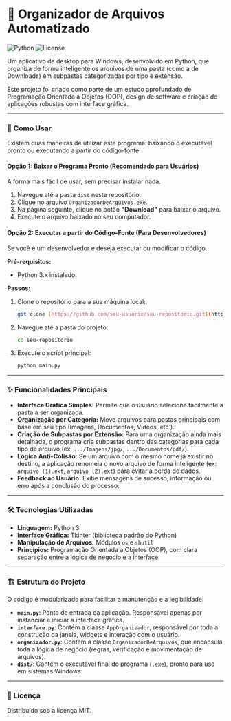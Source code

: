 # 📂 Organizador de Arquivos Automatizado

![Python](https://img.shields.io/badge/python-3.11+-blue.svg)
![License](https://img.shields.io/badge/license-MIT-green.svg)

Um aplicativo de desktop para Windows, desenvolvido em Python, que organiza de forma inteligente os arquivos de uma pasta (como a de Downloads) em subpastas categorizadas por tipo e extensão.

Este projeto foi criado como parte de um estudo aprofundado de Programação Orientada a Objetos (OOP), design de software e criação de aplicações robustas com interface gráfica.

---

### 🚀 Como Usar

Existem duas maneiras de utilizar este programa: baixando o executável pronto ou executando a partir do código-fonte.

#### Opção 1: Baixar o Programa Pronto (Recomendado para Usuários)

A forma mais fácil de usar, sem precisar instalar nada.

1.  Navegue até a pasta `dist` neste repositório.
2.  Clique no arquivo `OrganizadorDeArquivos.exe`.
3.  Na página seguinte, clique no botão **"Download"** para baixar o arquivo.
4.  Execute o arquivo baixado no seu computador.

#### Opção 2: Executar a partir do Código-Fonte (Para Desenvolvedores)

Se você é um desenvolvedor e deseja executar ou modificar o código.

**Pré-requisitos:**
* Python 3.x instalado.

**Passos:**
1.  Clone o repositório para a sua máquina local:
    ```bash
    git clone [https://github.com/seu-usuario/seu-repositorio.git](https://github.com/seu-usuario/seu-repositorio.git)
    ```
2.  Navegue até a pasta do projeto:
    ```bash
    cd seu-repositorio
    ```
3.  Execute o script principal:
    ```bash
    python main.py
    ```

---

### ✨ Funcionalidades Principais

* **Interface Gráfica Simples:** Permite que o usuário selecione facilmente a pasta a ser organizada.
* **Organização por Categoria:** Move arquivos para pastas principais com base em seu tipo (Imagens, Documentos, Vídeos, etc.).
* **Criação de Subpastas por Extensão:** Para uma organização ainda mais detalhada, o programa cria subpastas dentro das categorias para cada tipo de arquivo (ex: `.../Imagens/jpg/`, `.../Documentos/pdf/`).
* **Lógica Anti-Colisão:** Se um arquivo com o mesmo nome já existir no destino, a aplicação renomeia o novo arquivo de forma inteligente (ex: `arquivo (1).ext`, `arquivo (2).ext`) para evitar a perda de dados.
* **Feedback ao Usuário:** Exibe mensagens de sucesso, informação ou erro após a conclusão do processo.

---

### 🛠️ Tecnologias Utilizadas

* **Linguagem:** Python 3
* **Interface Gráfica:** Tkinter (biblioteca padrão do Python)
* **Manipulação de Arquivos:** Módulos `os` e `shutil`
* **Princípios:** Programação Orientada a Objetos (OOP), com clara separação entre a lógica de negócio e a interface.

---

### 🏗️ Estrutura do Projeto

O código é modularizado para facilitar a manutenção e a legibilidade:

* **`main.py`**: Ponto de entrada da aplicação. Responsável apenas por instanciar e iniciar a interface gráfica.
* **`interface.py`**: Contém a classe `AppOrganizador`, responsável por toda a construção da janela, widgets e interação com o usuário.
* **`organizador.py`**: Contém a classe `OrganizadorDeArquivos`, que encapsula toda a lógica de negócio (regras, verificação e movimentação de arquivos).
* **`dist/`**: Contém o executável final do programa (`.exe`), pronto para uso em sistemas Windows.

---

### 📄 Licença

Distribuído sob a licença MIT.
